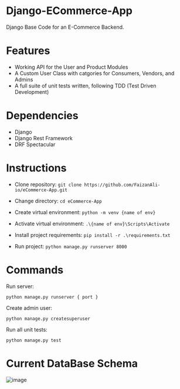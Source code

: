 # Django-ECommerce-App

Django Base Code for an E-Commerce Backend.

# Features

- Working API for the User and Product Modules
- A Custom User Class with catgories for Consumers, Vendors, and Admins
- A full suite of unit tests written, following TDD (Test Driven Development)

# Dependencies

- Django
- Django Rest Framework
- DRF Spectacular

# Instructions

- Clone repository: `git clone https://github.com/FaizanAli-io/eCommerce-App.git`

- Change directory: `cd eCommerce-App`

- Create virtual environment: `python -m venv {name of env}`

- Activate virtual environment: `.\{name of env}\Scripts\Activate`

- Install project requirements: `pip install -r .\requirements.txt`

- Run project: `python manage.py runserver 8000`

# Commands

Run server:
```
python manage.py runserver { port }
```

Create admin user:
```
python manage.py createsuperuser
```

Run all unit tests:
```
python manage.py test
```

# Current DataBase Schema
![image](https://github.com/FaizanAli-io/eCommerce-App/assets/50655335/a2cb63f6-0b4f-4a79-8a24-d6d5c5855b28)

